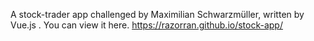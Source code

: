 A stock-trader app challenged by Maximilian Schwarzmüller, written by Vue.js .
You can view it here.
https://razorran.github.io/stock-app/
